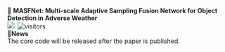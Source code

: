 📖 **MASFNet: Multi-scale Adaptive Sampling Fusion Network for Object Detection in Adverse Weather**
<br /><a href="https://huggingface.co/spaces/PolarisFTL/MASFNet" target="_blank"><img src="https://camo.githubusercontent.com/bf1cc43ca9bb32b43cdea69dc54ace1adf36eeeff60c6363e47c3e05e9d16269/68747470733a2f2f696d672e736869656c64732e696f2f62616467652f25463025394625413425393725323048756767696e67253230466163652d44656d6f732d626c7565"></a>&ensp;![visitors](https://visitor-badge.laobi.icu/badge?page_id=PolarisFTL.MASFNet&right_color=FFC7ED) <br />
📢**News**
<br/>The core code will be released after the paper is published.
